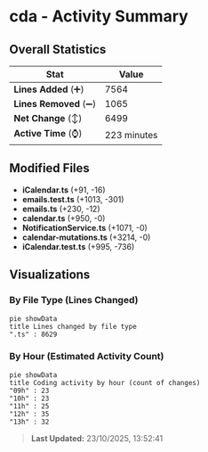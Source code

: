 # cda - Activity Summary 

## Overall Statistics

| Stat                   | Value                                                             |
| ---------------------- | ----------------------------------------------------------------- |
| **Lines Added** (➕)   | 7564                                          |
| **Lines Removed** (➖) | 1065                                        |
| **Net Change** (↕)    | 6499                |
| **Active Time** (⌚)   | 223 minutes |


## Modified Files
- **iCalendar.ts** (+91, -16)
- **emails.test.ts** (+1013, -301)
- **emails.ts** (+230, -12)
- **calendar.ts** (+950, -0)
- **NotificationService.ts** (+1071, -0)
- **calendar-mutations.ts** (+3214, -0)
- **iCalendar.test.ts** (+995, -736)

## Visualizations

### By File Type (Lines Changed)

```mermaid
pie showData
title Lines changed by file type
".ts" : 8629
```

### By Hour (Estimated Activity Count)

```mermaid
pie showData
title Coding activity by hour (count of changes)
"09h" : 23
"10h" : 23
"11h" : 25
"12h" : 35
"13h" : 32
```


> **Last Updated:** 23/10/2025, 13:52:41